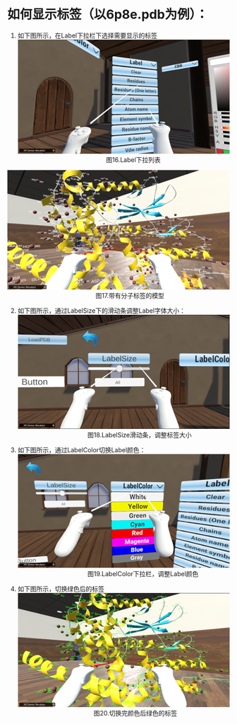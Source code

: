 # 如何显示标签（以6p8e.pdb为例）：  
1. 如下图所示，在Label下拉栏下选择需要显示的标签  
![图片16](png/图片16.png "图片16")  
&emsp;&emsp;&emsp;&emsp;&emsp;&emsp;&emsp;&emsp;&emsp;&emsp;&emsp;&emsp;&emsp;&emsp;
图16.Label下拉列表  


![图片17](png/图片17.png "图片17")  
&emsp;&emsp;&emsp;&emsp;&emsp;&emsp;&emsp;&emsp;&emsp;&emsp;&emsp;&emsp;&emsp;&emsp;
图17.带有分子标签的模型  


2. 如下图所示，通过LabelSize下的滑动条调整Label字体大小：  
![图片18](png/图片18.png "图片18")  
&emsp;&emsp;&emsp;&emsp;&emsp;&emsp;&emsp;&emsp;&emsp;&emsp;&emsp;
图18.LabelSize滑动条，调整标签大小  


3. 如下图所示，通过LabelColor切换Label颜色：  
![图片19](png/图片19.png "图片19")  
&emsp;&emsp;&emsp;&emsp;&emsp;&emsp;&emsp;&emsp;&emsp;&emsp;&emsp;
图19.LabelColor下拉栏，调整Label颜色  


4. 如下图所示，切换绿色后的标签  
![图片20](png/图片20.png "图片20")  
&emsp;&emsp;&emsp;&emsp;&emsp;&emsp;&emsp;&emsp;&emsp;&emsp;&emsp;&emsp;
图20.切换完颜色后绿色的标签  
